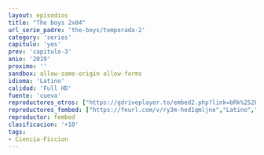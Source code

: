 ```yaml
---
layout: episodios
title: "The boys 2x04"
url_serie_padre: 'the-boys/temporada-2'
category: 'series'
capitulo: 'yes'
prev: 'capitulo-3'
anio: '2019'
proximo: ''
sandbox: allow-same-origin allow-forms
idioma: 'Latino'
calidad: 'Full HD'
fuente: 'cueva'
reproductores_otros: ["https://gdriveplayer.to/embed2.php?link=bRk%252FjFx11shddR%252BrxBnrvA90q2u7mUjthc4%252F3ihf2WKrtFBo5o0sDXgroairZ%252FupEVrCco2zjYEj0lTDXMWjxSs8RSpjEjrd1U5Q8qv4qPRbb460oAnvu6WaTMdd6CBCXCI6gyfPB0lEorIyH2UUdPNxANL%252BhnaQPLWJ7FfMuZq2cCsj2guUgyOZqFMleXwoltSgyp9RoAiTmvOEycGu29","Latino","https://gounlimited.to/embed-nmhhn28wb6c0.html","Latino"]
reproductores_fembed: ["https://feurl.com/v/ry3m-hed1qmljne","Latino","https://feurl.com/v/d5m20txlm-lrqez","Latino","https://feurl.com/v/w351ytnmw22d5np","Latino"]
reproductor: fembed
clasificacion: '+10'
tags:
- Ciencia-Ficcion
---
```












